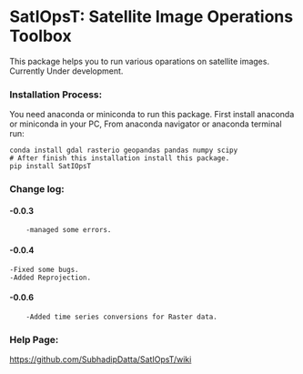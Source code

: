 # SatIOpsT: Satellite Image Operations Toolbox
This package helps you to run various oparations on satellite images. Currently Under development.

### Installation Process:
You need anaconda or miniconda to run this package. First install anaconda or miniconda in your PC, From anaconda navigator or anaconda terminal run:

    conda install gdal rasterio geopandas pandas numpy scipy
    # After finish this installation install this package.
    pip install SatIOpsT

### Change log:

#### -0.0.3
        -managed some errors.
#### -0.0.4
	-Fixed some bugs.
	-Added Reprojection.
#### -0.0.6
        -Added time series conversions for Raster data.
### Help Page:
https://github.com/SubhadipDatta/SatIOpsT/wiki
